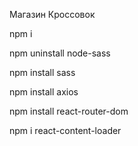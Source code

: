 Магазин Кроссовок

npm i

npm uninstall node-sass

npm install sass

npm install axios

npm install react-router-dom

npm i react-content-loader
